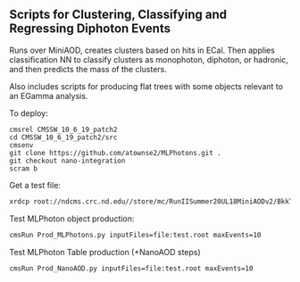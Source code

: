 ## Scripts for Clustering, Classifying and Regressing Diphoton Events

Runs over MiniAOD, creates clusters based on hits in ECal. Then applies classification NN to classify clusters as monophoton, diphoton, or hadronic, and then predicts the mass of the clusters.

Also includes scripts for producing flat trees with some objects relevant to an EGamma analysis.

To deploy:

```
cmsrel CMSSW_10_6_19_patch2
cd CMSSW_10_6_19_patch2/src
cmsenv
git clone https://github.com/atownse2/MLPhotons.git .
git checkout nano-integration
scram b
```

Get a test file:
```bash
xrdcp root://ndcms.crc.nd.edu//store/mc/RunIISummer20UL18MiniAODv2/BkkToGRadionToGGG_M1-1000_R0-12p5_TuneCP5_13TeV-madgraph-pythia8/MINIAODSIM/106X_upgrade2018_realistic_v16_L1v1-v3/50000/128D50BB-33ED-E742-BAC1-A4F60467D2AA.root ./test.root
```

Test MLPhoton object production:
```bash
cmsRun Prod_MLPhotons.py inputFiles=file:test.root maxEvents=10
```
Test MLPhoton Table production (+NanoAOD steps)
```bash
cmsRun Prod_NanoAOD.py inputFiles=file:test.root maxEvents=10
```

